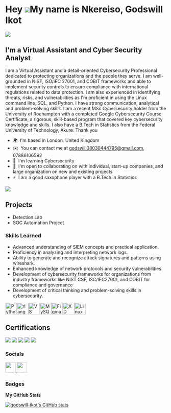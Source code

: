 Hey ![](https://user-images.githubusercontent.com/18350557/176309783-0785949b-9127-417c-8b55-ab5a4333674e.gif)My name is Nkereiso, Godswill Ikot
===============================================================================================================================================
<a href="https://linkedin.com"><img src="https://img.shields.io/badge/-LinkedIn-0072b1?&style=for-the-badge&logo=linkedin&logoColor=white" /></a>

I'm a Virtual Assistant and Cyber Security Analyst
----------------------

I am a Virtual Assistant and a detail-oriented Cybersecurity Professional dedicated to protecting organizations and the people they serve. I am well-grounded in NIST, ISO/IEC 27001, and COBIT frameworks and able to implement security controls to ensure compliance with international regulations related to data protection. I am also experienced in identifying threats, risks, and vulnerabilities as I'm proficient in using the Linux command line, SQL, and Python. I have strong communication, analytical and problem-solving skills. I am a recent MSc Cybersecurity holder from the University of Roehampton with a completed Google Cybersecurity Course Certificate, a rigorous, skill-based program that covered key cybersecurity knowledge and skills. I also have a B.Tech in Statistics from the Federal University of Technology, Akure. Thank you

* 🌍  I'm based in London. United Kingdom
* ✉️  You can contact me at [godswill08030444795@gmail.com](mailto:godswill08030444795@gmail.com), 07886106592
* 🧠  I'm learning Cybersecurity
* 🤝  I'm open to collaborating on with individual, start-up companies, and large organization on new and existing projects
* ⚡  I am a good saxophone player with a B.Tech in Statistics

<a href="https://www.github.com/godswill-ikot" target="_blank" rel="noreferrer"><img
src="https://img.shields.io/github/followers/godswill-ikot?logo=github&style=for-the-badge&color=22c55e&labelColor=1c1917" /></a>

## Projects
- Detection Lab
- SOC Automation Project

### Skills Learned
- Advanced understanding of SIEM concepts and practical application.
- Proficiency in analyzing and interpreting network logs.
- Ability to generate and recognize attack signatures and patterns using wireshark.
- Enhanced knowledge of network protocols and security vulnerabilities.
- Development of cybersecurity frameworks for organizations from industry frameworks like NIST CSF, ISC/IEC27001, and COBIT for compliance and governance
-  Development of critical thinking and problem-solving skills in cybersecurity.

<p align="left">
<a href="https://www.python.org/" target="_blank" rel="noreferrer"><img src="https://raw.githubusercontent.com/danielcranney/readme-generator/main/public/icons/skills/python-colored.svg" width="36" height="36" alt="Python" /></a><a href="https://www.r-project.org/" target="_blank" rel="noreferrer"><img src="https://raw.githubusercontent.com/danielcranney/readme-generator/main/public/icons/skills/rlang-colored.svg" width="36" height="36" alt="rlang" /></a><a href="https://code.visualstudio.com/" target="_blank" rel="noreferrer"><img src="https://raw.githubusercontent.com/danielcranney/readme-generator/main/public/icons/skills/visualstudiocode.svg" width="36" height="36" alt="VS Code" /></a><a href="https://www.mysql.com/" target="_blank" rel="noreferrer"><img src="https://raw.githubusercontent.com/danielcranney/readme-generator/main/public/icons/skills/mysql-colored.svg" width="36" height="36" alt="MySQL" /></a><a href="https://www.figma.com/" target="_blank" rel="noreferrer"><img src="https://raw.githubusercontent.com/danielcranney/readme-generator/main/public/icons/skills/figma-colored.svg" width="36" height="36" alt="Figma" /></a><a href="https://www.adobe.com/uk/products/xd.html" target="_blank" rel="noreferrer"><img src="https://raw.githubusercontent.com/danielcranney/readme-generator/main/public/icons/skills/xd-colored-dark.svg" width="36" height="36" alt="XD" /></a><a href="https://www.linux.org" target="_blank" rel="noreferrer"><img src="https://raw.githubusercontent.com/danielcranney/readme-generator/main/public/icons/skills/linux-colored.svg" width="36" height="36" alt="Linux" /></a>
</p>

## Certifications
<div>
<img src="https://img.shields.io/badge/-Security%2B-FF0000?&style=for-the-badge&logo=CompTIA&logoColor=white" />
<img src="https://img.shields.io/badge/-Network%2B-007ACC?&style=for-the-badge&logo=CompTIA&logoColor=white" />
<img src="https://img.shields.io/badge/-A%2B-4D4D4D?&style=for-the-badge&logo=CompTIA&logoColor=white" />
<img src="https://img.shields.io/badge/-CDSA-006400?&style=for-the-badge&logoColor=white" />
<img src="https://img.shields.io/badge/-CCD-000080?&style=for-the-badge&logoColor=white" />
</div>

### Socials

<p align="left"> <a href="https://www.github.com/godswill-ikot" target="_blank" rel="noreferrer"> <picture> <source media="(prefers-color-scheme: dark)" srcset="https://raw.githubusercontent.com/danielcranney/readme-generator/main/public/icons/socials/github-dark.svg" /> <source media="(prefers-color-scheme: light)" srcset="https://raw.githubusercontent.com/danielcranney/readme-generator/main/public/icons/socials/github.svg" /> <img src="https://raw.githubusercontent.com/danielcranney/readme-generator/main/public/icons/socials/github.svg" width="32" height="32" /> </picture> </a> <a href="https://www.linkedin.com/in/nkereisoig" target="_blank" rel="noreferrer"> <picture> <source media="(prefers-color-scheme: dark)" srcset="https://raw.githubusercontent.com/danielcranney/readme-generator/main/public/icons/socials/linkedin-dark.svg" /> <source media="(prefers-color-scheme: light)" srcset="https://raw.githubusercontent.com/danielcranney/readme-generator/main/public/icons/socials/linkedin.svg" /> <img src="https://raw.githubusercontent.com/danielcranney/readme-generator/main/public/icons/socials/linkedin.svg" width="32" height="32" /> </picture> </a></p>

### Badges

<b>My GitHub Stats</b>

<a href="http://www.github.com/godswill-ikot"><img src="https://github-readme-stats.vercel.app/api?username=godswill-ikot&show_icons=true&hide=&count_private=true&title_color=ec4899&text_color=facc15&icon_color=22c55e&bg_color=1c1917&hide_border=true&show_icons=true" alt="godswill-ikot's GitHub stats" /></a>
